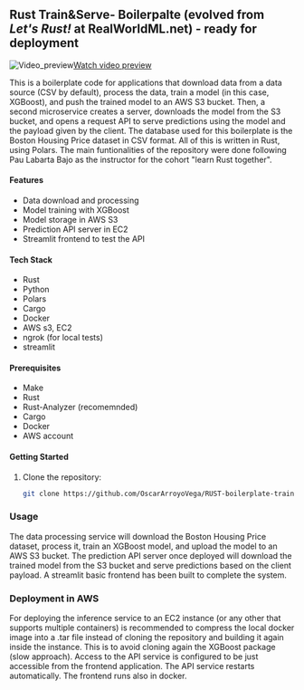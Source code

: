 ## Rust Train&Serve- Boilerpalte  (evolved from *Let's Rust!* at RealWorldML.net) - ready for deployment

![Video_preview](https://github.com/user-attachments/assets/4b865f50-c1a3-4466-a8a7-4b467f856e3c)[Watch video preview](https://github.com/user-attachments/assets/7e0ee4cc-6703-4c7b-b84b-b871cff2e5bc)




This is a boilerplate code for applications that download data from a data source (CSV by default), process the data, train a model (in this case, XGBoost), and push the trained model to an AWS S3 bucket. Then, a second microservice creates a server, downloads the model from the S3 bucket, and opens a request API to serve predictions using the model and the payload given by the client. 
The database used for this boilerplate is the Boston Housing Price dataset in CSV format. All of this is written in Rust, using Polars.
The main funtionalities of the repository were done following Pau Labarta Bajo as the instructor for the cohort "learn Rust together".

#### Features
- Data download and processing
- Model training with XGBoost
- Model storage in AWS S3
- Prediction API server in EC2
- Streamlit frontend to test the API

#### Tech Stack
- Rust
- Python
- Polars
- Cargo
- Docker
- AWS s3, EC2
- ngrok (for local tests)
- streamlit


#### Prerequisites
- Make
- Rust
- Rust-Analyzer (recomemnded)
- Cargo
- Docker
- AWS account

#### Getting Started
1. Clone the repository:
   ```sh
   git clone https://github.com/OscarArroyoVega/RUST-boilerplate-train-API.git
   ```
   
### Usage
The data processing service will download the Boston Housing Price dataset, process it, train an XGBoost model, and upload the model to an AWS S3 bucket.
The prediction API server once deployed will download the trained model from the S3 bucket and serve predictions based on the client payload. A streamlit basic frontend has been built to complete the system.


### Deployment in AWS
For deploying the inference service to an EC2 instance (or any other that supports multiple containers) is recommended to compress the local docker image into a .tar file instead of cloning the repository and building it again inside the instance. This is to avoid cloning again the XGBoost package (slow approach).
Access to the API service is configured to be just accessible from the frontend application.
The API service restarts automatically.
The frontend runs also in docker.




